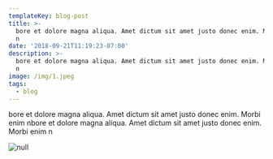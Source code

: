 ```yaml
---
templateKey: blog-post
title: >-
  bore et dolore magna aliqua. Amet dictum sit amet justo donec enim. Morbi enim
  n
date: '2018-09-21T11:19:23-07:00'
description: >-
  bore et dolore magna aliqua. Amet dictum sit amet justo donec enim. Morbi enim
  n
image: /img/1.jpeg
tags:
  - blog
---
```

bore et dolore magna aliqua. Amet dictum sit amet justo donec enim. Morbi enim nbore et dolore magna aliqua. Amet dictum sit amet justo donec enim. Morbi enim n

![null](/img/13.jpeg)

